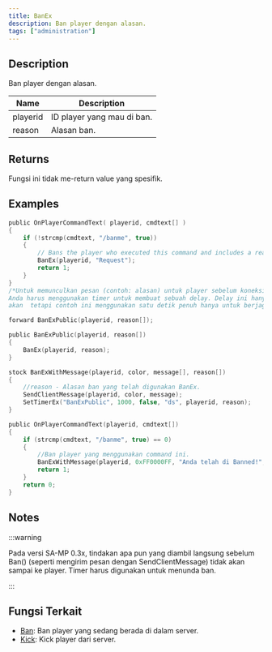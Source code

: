```yaml
---
title: BanEx
description: Ban player dengan alasan.
tags: ["administration"]
---
```


## Description

Ban player dengan alasan.

| Name     | Description                  |
| -------- | ---------------------------- |
| playerid | ID player yang mau di ban.   |
| reason   | Alasan ban.                  |

## Returns

Fungsi ini tidak me-return value yang spesifik.

## Examples

```c
public OnPlayerCommandText( playerid, cmdtext[] )
{
    if (!strcmp(cmdtext, "/banme", true))
    {
        // Bans the player who executed this command and includes a reason ("Request")
        BanEx(playerid, "Request");
        return 1;
    }
}
/*Untuk memunculkan pesan (contoh: alasan) untuk player sebelum koneksi terputus
Anda harus menggunakan timer untuk membuat sebuah delay. Delay ini hanya membutuhkan beberapa milisekon saja,
akan  tetapi contoh ini menggunakan satu detik penuh hanya untuk berjaga-jaga.*/

forward BanExPublic(playerid, reason[]);

public BanExPublic(playerid, reason[])
{
    BanEx(playerid, reason);
}

stock BanExWithMessage(playerid, color, message[], reason[])
{
    //reason - Alasan ban yang telah digunakan BanEx.
    SendClientMessage(playerid, color, message);
    SetTimerEx("BanExPublic", 1000, false, "ds", playerid, reason);
}

public OnPlayerCommandText(playerid, cmdtext[])
{
    if (strcmp(cmdtext, "/banme", true) == 0)
    {
        //Ban player yang menggunakan command ini.
        BanExWithMessage(playerid, 0xFF0000FF, "Anda telah di Banned!", "Request");
        return 1;
    }
    return 0;
}
```

## Notes

:::warning

Pada versi SA-MP 0.3x, tindakan apa pun yang diambil langsung sebelum Ban() (seperti mengirim pesan dengan SendClientMessage) tidak akan sampai ke player. Timer harus digunakan untuk menunda ban.

:::

## Fungsi Terkait

- [Ban](Ban): Ban player yang sedang berada di dalam server.
- [Kick](Kick): Kick player dari server.
